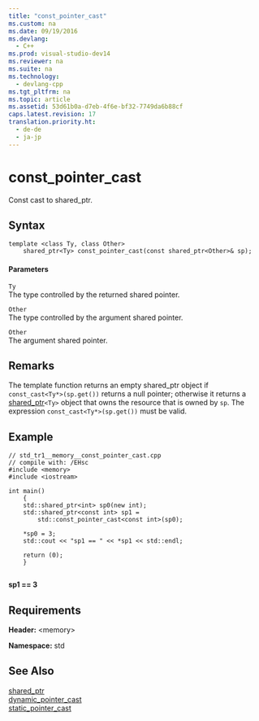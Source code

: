 ```yaml
---
title: "const_pointer_cast"
ms.custom: na
ms.date: 09/19/2016
ms.devlang: 
  - C++
ms.prod: visual-studio-dev14
ms.reviewer: na
ms.suite: na
ms.technology: 
  - devlang-cpp
ms.tgt_pltfrm: na
ms.topic: article
ms.assetid: 53d61b0a-d7eb-4f6e-bf32-7749da6b88cf
caps.latest.revision: 17
translation.priority.ht: 
  - de-de
  - ja-jp
---
```

# const_pointer_cast
Const cast to shared_ptr.  
  
## Syntax  
  
```  
template <class Ty, class Other>  
    shared_ptr<Ty> const_pointer_cast(const shared_ptr<Other>& sp);  
```  
  
#### Parameters  
 `Ty`  
 The type controlled by the returned shared pointer.  
  
 `Other`  
 The type controlled by the argument shared pointer.  
  
 `Other`  
 The argument shared pointer.  
  
## Remarks  
 The template function returns an empty shared_ptr object if `const_cast<Ty*>(sp.get())` returns a null pointer; otherwise it returns a [shared_ptr](../vs140/shared_ptr-Class.md)`<Ty>` object that owns the resource that is owned by `sp`. The expression `const_cast<Ty*>(sp.get())` must be valid.  
  
## Example  
  
```  
// std_tr1__memory__const_pointer_cast.cpp   
// compile with: /EHsc   
#include <memory>   
#include <iostream>   
  
int main()   
    {   
    std::shared_ptr<int> sp0(new int);   
    std::shared_ptr<const int> sp1 =   
        std::const_pointer_cast<const int>(sp0);   
  
    *sp0 = 3;   
    std::cout << "sp1 == " << *sp1 << std::endl;   
  
    return (0);   
    }  
  
```  
  
 **sp1 == 3**   
## Requirements  
 **Header:** <memory\>  
  
 **Namespace:** std  
  
## See Also  
 [shared_ptr](../vs140/shared_ptr-Class.md)   
 [dynamic_pointer_cast](../vs140/dynamic_pointer_cast.md)   
 [static_pointer_cast](../vs140/static_pointer_cast.md)